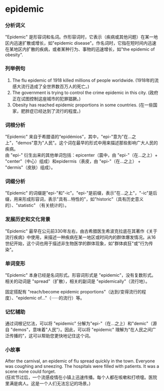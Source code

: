 # epidemic

### 分析词义

  

"Epidemic" 是形容词和名词。作形容词时，它表示（疾病或其他问题）在某一地区内迅速扩散或增长，如"epidemic disease"。作名词时，它指在短时间内迅速在某地区内扩散的疾病，或者某种行为、事物的迅速增长，如"the epidemic of obesity".

  

### 列举例句

  

1.  The flu epidemic of 1918 killed millions of people worldwide. (1918年的流感大流行造成了全世界数百万人的死亡。)
2.  The government is trying to control the crime epidemic in this city. (政府正在试图控制这座城市的犯罪猖獗。)
3.  Obesity has reached epidemic proportions in some countries. (在一些国家，肥胖症已经达到了流行的程度。)

  

### 词根分析

  

"Epidemic" 来自于希腊语的“epidémios”，其中，"epi-"意为"在...之上"，"demos"意为"人民"。这个词在最早的形式中用来描述那些影响广大人民的疾病。  
由 "epi-" 衍生出来的其他单词包括：epicenter（震中，由 "epi-"（在...之上）+ "center"（中心）组成）和epidermis（表皮，由 "epi-"（在...之上） + "dermis"（皮肤）组成）。

  

### 词缀分析

  

"Epidemic" 的词缀是"epi-"和"-ic"。"epi-"是前缀，表示"在...之上"，"-ic"是后缀，用来形成形容词，表示"具有...特性的"，如"historic"（具有历史意义的）、"statistic" （有关统计的）。

  

### 发展历史和文化背景

  

"Epidemic" 最早在公元前330年左右，由古希腊医生希波克拉底在其著作《关于流行疾病》中使用，来描述一种疾病在某一地区或时间内的群体爆发情况。从16世纪开始，这个词也用于描述非生物医学的群体现象，如"群体疯狂"或"行为传染"。

  

### 单词变形

  

"Epidemic" 本身已经是名词形式。形容词形式是 "epidemic"，没有复数形式。相关的动词是 "spread"（扩散），相关的副词是 "epidemically"（流行地）。

  

固定搭配有 "reach/become epidemic proportions"（达到/变得流行的程度）、"epidemic of..."（······的流行）等。

  

### 记忆辅助

  

通过词根记忆法，可以将 "epidemic" 分解为"epi-"（在...之上）和"demic"（源自 "demos"，意味着"人民"）。因此，可以将 "epidemic" 理解为"在人民之间广泛传播的"，这可以帮助您更快地记住这个词。

  

### 小故事

  

After the carnival, an epidemic of flu spread quickly in the town. Everyone was coughing and sneezing. The hospitals were filled with patients. It was a scene none could forget.  
(狂欢节过后，一个流感疫情在小镇上迅速传播。每个人都在咳嗽和打喷嚏。医院里满是病人。这是一个人们无法忘记的场景。)

